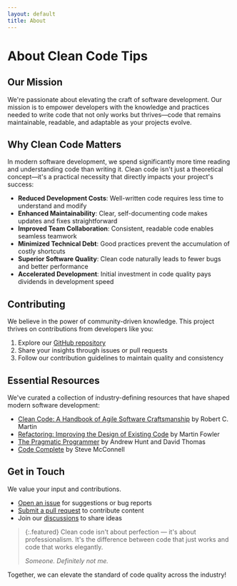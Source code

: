 ```yaml
---
layout: default
title: About
---
```


# About Clean Code Tips

## Our Mission

We're passionate about elevating the craft of software development. Our mission is to empower developers with the knowledge and practices needed to write code that not only works but thrives—code that remains maintainable, readable, and adaptable as your projects evolve.

## Why Clean Code Matters

In modern software development, we spend significantly more time reading and understanding code than writing it. Clean code isn't just a theoretical concept—it's a practical necessity that directly impacts your project's success:

- **Reduced Development Costs**: Well-written code requires less time to understand and modify
- **Enhanced Maintainability**: Clear, self-documenting code makes updates and fixes straightforward
- **Improved Team Collaboration**: Consistent, readable code enables seamless teamwork
- **Minimized Technical Debt**: Good practices prevent the accumulation of costly shortcuts
- **Superior Software Quality**: Clean code naturally leads to fewer bugs and better performance
- **Accelerated Development**: Initial investment in code quality pays dividends in development speed

## Contributing

We believe in the power of community-driven knowledge. This project thrives on contributions from developers like you:

1. Explore our [GitHub repository](https://github.com/1byte-me/1byte-me.github.io)
2. Share your insights through issues or pull requests
3. Follow our contribution guidelines to maintain quality and consistency

## Essential Resources

We've curated a collection of industry-defining resources that have shaped modern software development:

- [Clean Code: A Handbook of Agile Software Craftsmanship](https://www.amazon.com/Clean-Code-Handbook-Software-Craftsmanship/dp/0132350882) by Robert C. Martin
- [Refactoring: Improving the Design of Existing Code](https://martinfowler.com/books/refactoring.html) by Martin Fowler
- [The Pragmatic Programmer](https://pragprog.com/titles/tpp20/the-pragmatic-programmer-20th-anniversary-edition/) by Andrew Hunt and David Thomas
- [Code Complete](https://www.microsoftpressstore.com/store/code-complete-9780735619678) by Steve McConnell

## Get in Touch

We value your input and contributions.

- [Open an issue](https://github.com/1byte-me/1byte-me.github.io/issues) for suggestions or bug reports
- [Submit a pull request](https://github.com/1byte-me/1byte-me.github.io/pulls) to contribute content
- Join our [discussions](https://github.com/1byte-me/1byte-me.github.io/discussions) to share ideas

> {:.featured}
> Clean code isn't about perfection — it's about professionalism. It's the difference between code that just works and code that works elegantly.
>
> <cite>Someone. Definitely not me.</cite>

Together, we can elevate the standard of code quality across the industry! 